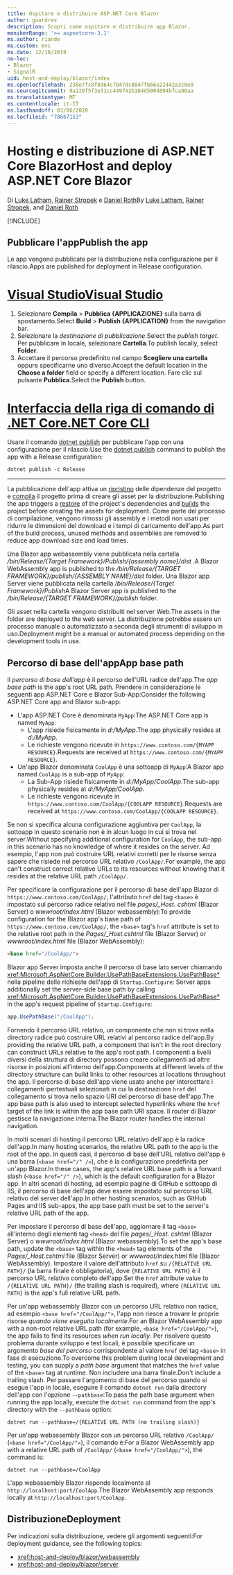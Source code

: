 ```yaml
---
title: Ospitare e distribuire ASP.NET Core Blazor
author: guardrex
description: Scopri come ospitare e distribuire app Blazor.
monikerRange: '>= aspnetcore-3.1'
ms.author: riande
ms.custom: mvc
ms.date: 12/18/2019
no-loc:
- Blazor
- SignalR
uid: host-and-deploy/blazor/index
ms.openlocfilehash: 238e7fc8f8d64c7847dc8847fb66e22442a3c8e0
ms.sourcegitcommit: 9a129f5f3e31cc449742b164d5004894bfca90aa
ms.translationtype: MT
ms.contentlocale: it-IT
ms.lasthandoff: 03/06/2020
ms.locfileid: "78667153"
---
```

# <a name="host-and-deploy-aspnet-core-blazor"></a><span data-ttu-id="9282f-103">Hosting e distribuzione di ASP.NET Core Blazor</span><span class="sxs-lookup"><span data-stu-id="9282f-103">Host and deploy ASP.NET Core Blazor</span></span>

<span data-ttu-id="9282f-104">Di [Luke Latham](https://github.com/guardrex), [Rainer Stropek](https://www.timecockpit.com) e [Daniel Roth](https://github.com/danroth27)</span><span class="sxs-lookup"><span data-stu-id="9282f-104">By [Luke Latham](https://github.com/guardrex), [Rainer Stropek](https://www.timecockpit.com), and [Daniel Roth](https://github.com/danroth27)</span></span>

[!INCLUDE[](~/includes/blazorwasm-preview-notice.md)]

## <a name="publish-the-app"></a><span data-ttu-id="9282f-105">Pubblicare l'app</span><span class="sxs-lookup"><span data-stu-id="9282f-105">Publish the app</span></span>

<span data-ttu-id="9282f-106">Le app vengono pubblicate per la distribuzione nella configurazione per il rilascio.</span><span class="sxs-lookup"><span data-stu-id="9282f-106">Apps are published for deployment in Release configuration.</span></span>

# <a name="visual-studio"></a>[<span data-ttu-id="9282f-107">Visual Studio</span><span class="sxs-lookup"><span data-stu-id="9282f-107">Visual Studio</span></span>](#tab/visual-studio)

1. <span data-ttu-id="9282f-108">Selezionare **Compila** > **Pubblica {APPLICAZIONE}** sulla barra di spostamento.</span><span class="sxs-lookup"><span data-stu-id="9282f-108">Select **Build** > **Publish {APPLICATION}** from the navigation bar.</span></span>
1. <span data-ttu-id="9282f-109">Selezionare la *destinazione di pubblicazione*.</span><span class="sxs-lookup"><span data-stu-id="9282f-109">Select the *publish target*.</span></span> <span data-ttu-id="9282f-110">Per pubblicare in locale, selezionare **Cartella**.</span><span class="sxs-lookup"><span data-stu-id="9282f-110">To publish locally, select **Folder**.</span></span>
1. <span data-ttu-id="9282f-111">Accettare il percorso predefinito nel campo **Scegliere una cartella** oppure specificarne uno diverso.</span><span class="sxs-lookup"><span data-stu-id="9282f-111">Accept the default location in the **Choose a folder** field or specify a different location.</span></span> <span data-ttu-id="9282f-112">Fare clic sul pulsante **Pubblica**.</span><span class="sxs-lookup"><span data-stu-id="9282f-112">Select the **Publish** button.</span></span>

# <a name="net-core-cli"></a>[<span data-ttu-id="9282f-113">Interfaccia della riga di comando di .NET Core</span><span class="sxs-lookup"><span data-stu-id="9282f-113">.NET Core CLI</span></span>](#tab/netcore-cli)

<span data-ttu-id="9282f-114">Usare il comando [dotnet publish](/dotnet/core/tools/dotnet-publish) per pubblicare l'app con una configurazione per il rilascio:</span><span class="sxs-lookup"><span data-stu-id="9282f-114">Use the [dotnet publish](/dotnet/core/tools/dotnet-publish) command to publish the app with a Release configuration:</span></span>

```dotnetcli
dotnet publish -c Release
```

---

<span data-ttu-id="9282f-115">La pubblicazione dell'app attiva un [ripristino](/dotnet/core/tools/dotnet-restore) delle dipendenze del progetto e [compila](/dotnet/core/tools/dotnet-build) il progetto prima di creare gli asset per la distribuzione.</span><span class="sxs-lookup"><span data-stu-id="9282f-115">Publishing the app triggers a [restore](/dotnet/core/tools/dotnet-restore) of the project's dependencies and [builds](/dotnet/core/tools/dotnet-build) the project before creating the assets for deployment.</span></span> <span data-ttu-id="9282f-116">Come parte del processo di compilazione, vengono rimossi gli assembly e i metodi non usati per ridurre le dimensioni del download e i tempi di caricamento dell'app.</span><span class="sxs-lookup"><span data-stu-id="9282f-116">As part of the build process, unused methods and assemblies are removed to reduce app download size and load times.</span></span>

<span data-ttu-id="9282f-117">Una Blazor app webassembly viene pubblicata nella cartella */bin/Release/{Target Framework}/Publish/{assembly nome}/dist* .</span><span class="sxs-lookup"><span data-stu-id="9282f-117">A Blazor WebAssembly app is published to the */bin/Release/{TARGET FRAMEWORK}/publish/{ASSEMBLY NAME}/dist* folder.</span></span> <span data-ttu-id="9282f-118">Una Blazor app Server viene pubblicata nella cartella */bin/Release/{Target Framework}/Publish*</span><span class="sxs-lookup"><span data-stu-id="9282f-118">A Blazor Server app is published to the */bin/Release/{TARGET FRAMEWORK}/publish* folder.</span></span>

<span data-ttu-id="9282f-119">Gli asset nella cartella vengono distribuiti nel server Web.</span><span class="sxs-lookup"><span data-stu-id="9282f-119">The assets in the folder are deployed to the web server.</span></span> <span data-ttu-id="9282f-120">La distribuzione potrebbe essere un processo manuale o automatizzato a seconda degli strumenti di sviluppo in uso.</span><span class="sxs-lookup"><span data-stu-id="9282f-120">Deployment might be a manual or automated process depending on the development tools in use.</span></span>

## <a name="app-base-path"></a><span data-ttu-id="9282f-121">Percorso di base dell'app</span><span class="sxs-lookup"><span data-stu-id="9282f-121">App base path</span></span>

<span data-ttu-id="9282f-122">Il *percorso di base dell'app* è il percorso dell'URL radice dell'app.</span><span class="sxs-lookup"><span data-stu-id="9282f-122">The *app base path* is the app's root URL path.</span></span> <span data-ttu-id="9282f-123">Prendere in considerazione le seguenti app ASP.NET Core e Blazor Sub-App:</span><span class="sxs-lookup"><span data-stu-id="9282f-123">Consider the following ASP.NET Core app and Blazor sub-app:</span></span>

* <span data-ttu-id="9282f-124">L'app ASP.NET Core è denominata `MyApp`:</span><span class="sxs-lookup"><span data-stu-id="9282f-124">The ASP.NET Core app is named `MyApp`:</span></span>
  * <span data-ttu-id="9282f-125">L'app risiede fisicamente in *d:/MyApp*.</span><span class="sxs-lookup"><span data-stu-id="9282f-125">The app physically resides at *d:/MyApp*.</span></span>
  * <span data-ttu-id="9282f-126">Le richieste vengono ricevute in `https://www.contoso.com/{MYAPP RESOURCE}`.</span><span class="sxs-lookup"><span data-stu-id="9282f-126">Requests are received at `https://www.contoso.com/{MYAPP RESOURCE}`.</span></span>
* <span data-ttu-id="9282f-127">Un'app Blazor denominata `CoolApp` è una sottoapp di `MyApp`:</span><span class="sxs-lookup"><span data-stu-id="9282f-127">A Blazor app named `CoolApp` is a sub-app of `MyApp`:</span></span>
  * <span data-ttu-id="9282f-128">La Sub-App risiede fisicamente in *d:/MyApp/CoolApp*.</span><span class="sxs-lookup"><span data-stu-id="9282f-128">The sub-app physically resides at *d:/MyApp/CoolApp*.</span></span>
  * <span data-ttu-id="9282f-129">Le richieste vengono ricevute in `https://www.contoso.com/CoolApp/{COOLAPP RESOURCE}`.</span><span class="sxs-lookup"><span data-stu-id="9282f-129">Requests are received at `https://www.contoso.com/CoolApp/{COOLAPP RESOURCE}`.</span></span>

<span data-ttu-id="9282f-130">Se non si specifica alcuna configurazione aggiuntiva per `CoolApp`, la sottoapp in questo scenario non è in alcun luogo in cui si trova nel server.</span><span class="sxs-lookup"><span data-stu-id="9282f-130">Without specifying additional configuration for `CoolApp`, the sub-app in this scenario has no knowledge of where it resides on the server.</span></span> <span data-ttu-id="9282f-131">Ad esempio, l'app non può costruire URL relativi corretti per le risorse senza sapere che risiede nel percorso URL relativo `/CoolApp/`.</span><span class="sxs-lookup"><span data-stu-id="9282f-131">For example, the app can't construct correct relative URLs to its resources without knowing that it resides at the relative URL path `/CoolApp/`.</span></span>

<span data-ttu-id="9282f-132">Per specificare la configurazione per il percorso di base dell'app Blazor di `https://www.contoso.com/CoolApp/`, l'attributo `href` del tag `<base>` è impostato sul percorso radice relativo nel file *pages/_Host. cshtml* (Blazor Server) o *wwwroot/index.html* (Blazor webassembly):</span><span class="sxs-lookup"><span data-stu-id="9282f-132">To provide configuration for the Blazor app's base path of `https://www.contoso.com/CoolApp/`, the `<base>` tag's `href` attribute is set to the relative root path in the *Pages/_Host.cshtml* file (Blazor Server) or *wwwroot/index.html* file (Blazor WebAssembly):</span></span>

```html
<base href="/CoolApp/">
```

Blazor<span data-ttu-id="9282f-133"> app Server imposta anche il percorso di base lato server chiamando <xref:Microsoft.AspNetCore.Builder.UsePathBaseExtensions.UsePathBase*> nella pipeline delle richieste dell'app di `Startup.Configure`:</span><span class="sxs-lookup"><span data-stu-id="9282f-133"> Server apps additionally set the server-side base path by calling <xref:Microsoft.AspNetCore.Builder.UsePathBaseExtensions.UsePathBase*> in the app's request pipeline of `Startup.Configure`:</span></span>

```csharp
app.UsePathBase("/CoolApp");
```

<span data-ttu-id="9282f-134">Fornendo il percorso URL relativo, un componente che non si trova nella directory radice può costruire URL relativi al percorso radice dell'app.</span><span class="sxs-lookup"><span data-stu-id="9282f-134">By providing the relative URL path, a component that isn't in the root directory can construct URLs relative to the app's root path.</span></span> <span data-ttu-id="9282f-135">I componenti a livelli diversi della struttura di directory possono creare collegamenti ad altre risorse in posizioni all'interno dell'app.</span><span class="sxs-lookup"><span data-stu-id="9282f-135">Components at different levels of the directory structure can build links to other resources at locations throughout the app.</span></span> <span data-ttu-id="9282f-136">Il percorso di base dell'app viene usato anche per intercettare i collegamenti ipertestuali selezionati in cui la destinazione `href` del collegamento si trova nello spazio URI del percorso di base dell'app.</span><span class="sxs-lookup"><span data-stu-id="9282f-136">The app base path is also used to intercept selected hyperlinks where the `href` target of the link is within the app base path URI space.</span></span> <span data-ttu-id="9282f-137">Il router di Blazor gestisce la navigazione interna.</span><span class="sxs-lookup"><span data-stu-id="9282f-137">The Blazor router handles the internal navigation.</span></span>

<span data-ttu-id="9282f-138">In molti scenari di hosting il percorso URL relativo dell'app è la radice dell'app.</span><span class="sxs-lookup"><span data-stu-id="9282f-138">In many hosting scenarios, the relative URL path to the app is the root of the app.</span></span> <span data-ttu-id="9282f-139">In questi casi, il percorso di base dell'URL relativo dell'app è una barra (`<base href="/" />`), che è la configurazione predefinita per un'app Blazor.</span><span class="sxs-lookup"><span data-stu-id="9282f-139">In these cases, the app's relative URL base path is a forward slash (`<base href="/" />`), which is the default configuration for a Blazor app.</span></span> <span data-ttu-id="9282f-140">In altri scenari di hosting, ad esempio pagine di GitHub e sottoapp di IIS, il percorso di base dell'app deve essere impostato sul percorso URL relativo del server dell'app.</span><span class="sxs-lookup"><span data-stu-id="9282f-140">In other hosting scenarios, such as GitHub Pages and IIS sub-apps, the app base path must be set to the server's relative URL path of the app.</span></span>

<span data-ttu-id="9282f-141">Per impostare il percorso di base dell'app, aggiornare il tag `<base>` all'interno degli elementi tag `<head>` del file *pages/_Host. cshtml* (Blazor Server) o *wwwroot/index.html* (Blazor webassembly).</span><span class="sxs-lookup"><span data-stu-id="9282f-141">To set the app's base path, update the `<base>` tag within the `<head>` tag elements of the *Pages/_Host.cshtml* file (Blazor Server) or *wwwroot/index.html* file (Blazor WebAssembly).</span></span> <span data-ttu-id="9282f-142">Impostare il valore dell'attributo `href` su `/{RELATIVE URL PATH}/` (la barra finale è obbligatoria), dove `{RELATIVE URL PATH}` è il percorso URL relativo completo dell'app.</span><span class="sxs-lookup"><span data-stu-id="9282f-142">Set the `href` attribute value to `/{RELATIVE URL PATH}/` (the trailing slash is required), where `{RELATIVE URL PATH}` is the app's full relative URL path.</span></span>

<span data-ttu-id="9282f-143">Per un'app webassembly Blazor con un percorso URL relativo non radice, ad esempio `<base href="/CoolApp/">`, l'app non riesce a trovare le proprie risorse *quando viene eseguita localmente*.</span><span class="sxs-lookup"><span data-stu-id="9282f-143">For an Blazor WebAssembly app with a non-root relative URL path (for example, `<base href="/CoolApp/">`), the app fails to find its resources *when run locally*.</span></span> <span data-ttu-id="9282f-144">Per risolvere questo problema durante sviluppo e test locali, è possibile specificare un argomento *base del percorso* corrispondente al valore `href` del tag `<base>` in fase di esecuzione.</span><span class="sxs-lookup"><span data-stu-id="9282f-144">To overcome this problem during local development and testing, you can supply a *path base* argument that matches the `href` value of the `<base>` tag at runtime.</span></span> <span data-ttu-id="9282f-145">Non includere una barra finale.</span><span class="sxs-lookup"><span data-stu-id="9282f-145">Don't include a trailing slash.</span></span> <span data-ttu-id="9282f-146">Per passare l'argomento di base del percorso quando si esegue l'app in locale, eseguire il comando `dotnet run` dalla directory dell'app con l'opzione `--pathbase`:</span><span class="sxs-lookup"><span data-stu-id="9282f-146">To pass the path base argument when running the app locally, execute the `dotnet run` command from the app's directory with the `--pathbase` option:</span></span>

```dotnetcli
dotnet run --pathbase=/{RELATIVE URL PATH (no trailing slash)}
```

<span data-ttu-id="9282f-147">Per un'app webassembly Blazor con un percorso URL relativo `/CoolApp/` (`<base href="/CoolApp/">`), il comando è:</span><span class="sxs-lookup"><span data-stu-id="9282f-147">For a Blazor WebAssembly app with a relative URL path of `/CoolApp/` (`<base href="/CoolApp/">`), the command is:</span></span>

```dotnetcli
dotnet run --pathbase=/CoolApp
```

<span data-ttu-id="9282f-148">L'app webassembly Blazor risponde localmente al `http://localhost:port/CoolApp`.</span><span class="sxs-lookup"><span data-stu-id="9282f-148">The Blazor WebAssembly app responds locally at `http://localhost:port/CoolApp`.</span></span>

## <a name="deployment"></a><span data-ttu-id="9282f-149">Distribuzione</span><span class="sxs-lookup"><span data-stu-id="9282f-149">Deployment</span></span>

<span data-ttu-id="9282f-150">Per indicazioni sulla distribuzione, vedere gli argomenti seguenti:</span><span class="sxs-lookup"><span data-stu-id="9282f-150">For deployment guidance, see the following topics:</span></span>

* <xref:host-and-deploy/blazor/webassembly>
* <xref:host-and-deploy/blazor/server>
